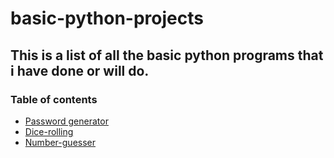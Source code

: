 # basic-python-projects

## This is a list of all the basic python programs that i have done or will do.

### Table of contents
* [Password generator](#password-generator)
* [Dice-rolling](#dice-rolling)
* [Number-guesser](#Number-guesser)

